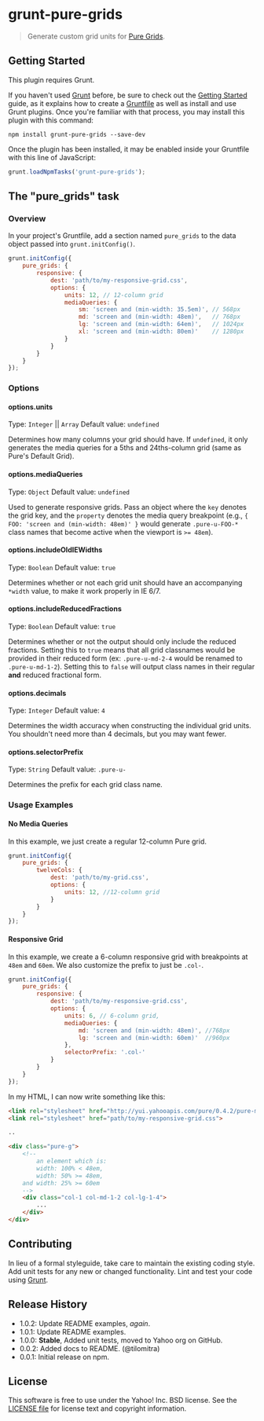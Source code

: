# grunt-pure-grids

> Generate custom grid units for [Pure Grids](http://purecss.io/grids).

## Getting Started
This plugin requires Grunt.

If you haven't used [Grunt](http://gruntjs.com/) before, be sure to check out the [Getting Started](http://gruntjs.com/getting-started) guide, as it explains how to create a [Gruntfile](http://gruntjs.com/sample-gruntfile) as well as install and use Grunt plugins. Once you're familiar with that process, you may install this plugin with this command:

```shell
npm install grunt-pure-grids --save-dev
```

Once the plugin has been installed, it may be enabled inside your Gruntfile with this line of JavaScript:

```js
grunt.loadNpmTasks('grunt-pure-grids');
```

## The "pure_grids" task

### Overview
In your project's Gruntfile, add a section named `pure_grids` to the data object passed into `grunt.initConfig()`.

```js
grunt.initConfig({
    pure_grids: {
        responsive: {
            dest: 'path/to/my-responsive-grid.css',
            options: {
                units: 12, // 12-column grid
                mediaQueries: {
                    sm: 'screen and (min-width: 35.5em)', // 568px
                    md: 'screen and (min-width: 48em)',   // 768px
                    lg: 'screen and (min-width: 64em)',   // 1024px
                    xl: 'screen and (min-width: 80em)'    // 1280px
                }
            }
        }
    }
});
```

### Options

#### options.units
Type: `Integer` || `Array`
Default value: `undefined`

Determines how many columns your grid should have. If `undefined`, it only generates the media queries for a 5ths and 24ths-column grid (same as Pure's Default Grid).

#### options.mediaQueries
Type: `Object`
Default value: `undefined`

Used to generate responsive grids. Pass an object where the `key` denotes the grid key, and the `property` denotes the media query breakpoint (e.g., `{ FOO: 'screen and (min-width: 48em)' }` would generate `.pure-u-FOO-*` class names that become active when the viewport is `>= 48em`).

#### options.includeOldIEWidths
Type: `Boolean`
Default value: `true`

Determines whether or not each grid unit should have an accompanying `*width` value, to make it work properly in IE 6/7.

#### options.includeReducedFractions
Type: `Boolean`
Default value: `true`

Determines whether or not the output should only include the reduced fractions. Setting this to `true` means that all grid classnames would be provided in their reduced form (ex: `.pure-u-md-2-4` would be renamed to `.pure-u-md-1-2`). Setting this to `false` will output class names in their regular **and** reduced fractional form.

#### options.decimals
Type: `Integer`
Default value: `4`

Determines the width accuracy when constructing the individual grid units. You shouldn't need more than 4 decimals, but you may want fewer.

#### options.selectorPrefix
Type: `String`
Default value: `.pure-u-`

Determines the prefix for each grid class name.



### Usage Examples

#### No Media Queries
In this example, we just create a regular 12-column Pure grid.

```js
grunt.initConfig({
    pure_grids: {
        twelveCols: {
            dest: 'path/to/my-grid.css',
            options: {
                units: 12, //12-column grid
            }
        }
    }
});
```

#### Responsive Grid
In this example, we create a 6-column responsive grid with breakpoints at `48em` and `60em`. We also customize the prefix to just be `.col-`.

```js
grunt.initConfig({
    pure_grids: {
        responsive: {
            dest: 'path/to/my-responsive-grid.css',
            options: {
                units: 6, // 6-column grid,
                mediaQueries: {
                    md: 'screen and (min-width: 48em)', //768px
                    lg: 'screen and (min-width: 60em)'  //960px
                },
                selectorPrefix: '.col-'
            }
        }
    }
});
```

In my HTML, I can now write something like this:

```html
<link rel="stylesheet" href="http://yui.yahooapis.com/pure/0.4.2/pure-min.css">
<link rel="stylesheet" href="path/to/my-responsive-grid.css">

..

<div class="pure-g">
    <!--
        an element which is:
        width: 100% < 48em,
        width: 50% >= 48em,
    and width: 25% >= 60em
    -->
    <div class="col-1 col-md-1-2 col-lg-1-4">
        ...
    </div>
</div>

```

## Contributing
In lieu of a formal styleguide, take care to maintain the existing coding style. Add unit tests for any new or changed functionality. Lint and test your code using [Grunt](http://gruntjs.com/).

## Release History

* 1.0.2: Update README examples, _again_.
* 1.0.1: Update README examples.
* 1.0.0: __Stable__, Added unit tests, moved to Yahoo org on GitHub.
* 0.0.2: Added docs to README. (@tilomitra)
* 0.0.1: Initial release on npm.

## License
This software is free to use under the Yahoo! Inc. BSD license.
See the [LICENSE file][] for license text and copyright information.

[LICENSE file]: https://github.com/yahoo/grunt-pure-grids/blob/master/LICENSE
